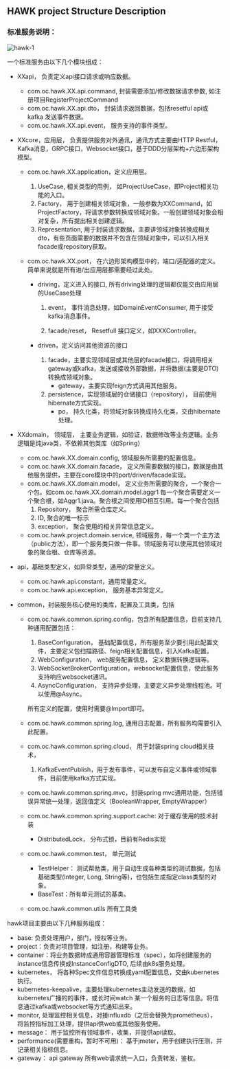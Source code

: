 ## HAWK project Structure Description



### 标准服务说明：

![hawk-1](images/hawk-1.jpg)

一个标准服务由以下几个模块组成：

- XXapi， 负责定义api接口请求或响应数据。

  - com.oc.hawk.XX.api.command, 封装需要添加/修改数据请求参数, 如注册项目RegisterProjectCommand
  - com.oc.hawk.XX.api.dto， 封装请求返回数据，包括resetful api或kafka 发送事件数据。
  - com.oc.hawk.XX.api.event， 服务支持的事件类型。

- XXcore，应用层， 负责提供服务对外通讯，通讯方式主要由HTTP Restful，Kafka消息，GRPC接口，Websocket接口，基于DDD分层架构+六边形架构模型。

  - com.oc.hawk.XX.application，定义应用层。

    1. UseCase, 相关类型的用例， 如ProjectUseCase，即Project相关功能的入口。
    2. Factory， 用于创建相关领域对象，一般参数为XXCommand，如ProjectFactory，将请求参数转换成领域对象。一般创建领域对象会相对复杂，所有提出相关创建逻辑。
    3. Representation,  用于封装请求数据，主要讲领域对象转换成相关dto，有些页面需要的数据并不包含在领域对象中，可以引入相关facade或repository获取。

  - com.oc.hawk.XX.port， 在六边形架构模型中的，端口/适配器的定义。简单来说就是所有进/出应用层都需要经过此处。

    - driving，定义进入的接口, 所有driving处理的逻辑都仅能交由应用层的UseCase处理

      1. event， 事件消息处理，如DomainEventConsumer, 用于接受kafka消息事件。

      2. facade/reset， Resetfull 接口定义，如XXXController。 

    - driven，定义访问其他资源的接口

      1. facade，主要实现领域层或其他层的facade接口，将调用相关gateway或kafka，发送或接收外部数据，并将数据(主要是DTO)转换成领域对象。
         - gateway，主要实现feign方式调用其他服务。
      2. persistence，实现领域层的仓储接口（repository）， 目前使用hibernate方式实现。
         - po， 持久化类，将领域对象转换成持久化类，交由hibernate处理。

- XXdomain， 领域层， 主要业务逻辑，如验证，数据修改等业务逻辑。业务逻辑是纯java类，不依赖其他类库（如Spring）

  - com.oc.hawk.XX.domain.config, 领域服务所需要的配置信息。
  - com.oc.hawk.XX.domain.facade， 定义所需要数据的接口，数据是由其他服务提供，主要在core模块中的port/driven/facade实现。
  - com.oc.hawk.XX.domain.model， 定义业务所需要的聚合，一个聚合一个包。如com.oc.hawk.XX.domain.model.aggr1 每一个聚合需要定义一个聚合根，如Aggr1.java。聚合根之间使用ID相互引用。每一个聚合包括
    1. Repository， 聚合所需仓库定义。
    2. ID, 聚合的唯一标示
    3. exception， 聚合使用的相关异常信息定义。
  - com.oc.hawk.project.domain.service, 领域服务，每一个类一个主方法（public方法），即一个服务类只做一件事。领域服务可以使用其他领域对象的聚合根、仓库等资源。

- api，基础类型定义，如异常类型，通用的常量定义。

  - com.oc.hawk.api.constant，通用常量定义。
  - com.oc.hawk.api.exception， 服务基本异常定义。

- common，封装服务核心使用的类库，配置及工具类，包括

  - com.oc.hawk.common.spring.config，包含所有配置信息，目前支持几种通用配置包括：

    1. BaseConfiguration， 基础配置信息，所有服务至少要引用此配置文件，主要定义包扫描路径、feign相关配置信息，引入Kafka配置。
    2. WebConfiguration， web服务配置信息， 定义数据转换逻辑等。
    3. WebSocketBrokerConfiguration，websocket配置信息，使此服务支持响应websocket通讯。
    4. AsyncConfiguration， 支持异步处理，主要定义异步处理线程池。可以使用@Async。

    所有定义的配置，使用时需要@Import即可。

  - com.oc.hawk.common.spring.log, 通用日志配置，所有服务均需要引入此配置。

  - com.oc.hawk.common.spring.cloud， 用于封装spring cloud相关技术，

    1. KafkaEventPublish，用于发布事件，可以发布自定义事件或领域事件，目前使用kafka方式实现。

  - com.oc.hawk.common.spring.mvc，封装spring mvc通用功能，包括错误异常统一处理，返回值定义（BooleanWrapper, EmptyWrapper）
  - com.oc.hawk.common.spring.support.cache: 对于缓存使用的技术封装
    - DistributedLock， 分布式锁，目前有Redis实现
  - com.oc.hawk.common.test， 单元测试
    - TestHelper： 测试帮助类，用于自动生成各种类型的测试数据，包括基础类型(Integer, Long, String等)，也包括生成指定class类型的对象。
    - BaseTest：所有单元测试的基类。
  - com.oc.hawk.common.utils 所有工具类



hawk项目主要由以下几种服务组成：

- base: 负责处理用户，部门，授权等业务。
- project：负责对项目管理，如注册，构建等业务。
- container：将业务数据转成通用容器管理标准（spec），如将创建服务的instance信息传换成InstanceConfigDTO, 后续由k8s服务处理。
- kubernetes， 将各种Spec文件信息转换成yaml配置信息，交由kubernetes执行。
- kubernetes-keepalive，主要处理kubernetes主动发送的数据，如kubernetes广播的的事件，或长时间watch 某一个服务的日志等信息。将信息通过kafka或websocket等方式通知出来。
- monitor, 处理监控相关信息，对接influxdb（之后会替换为prometheus）， 将监控指标加工处理，提供api供web或其他服务使用。
- message： 用于监控所有领域事件，收集，并提供api读取。
- performance(需要重构，暂时不可用)： 基于jmeter，用于创建执行压测，并记录相关指标信息。
- gateway： api gateway 所有web请求统一入口，负责转发，鉴权。
